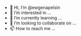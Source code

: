 - 👋 Hi, I’m @ewgenapelsin
- 👀 I’m interested in ...
- 🌱 I’m currently learning ...
- 💞️ I’m looking to collaborate on ...
- 📫 How to reach me ...

<!---
ewgenapelsin/ewgenapelsin is a ✨ special ✨ repository because its `README.md` (this file) appears on your GitHub profile.
You can click the Preview link to take a look at your changes.
--->
